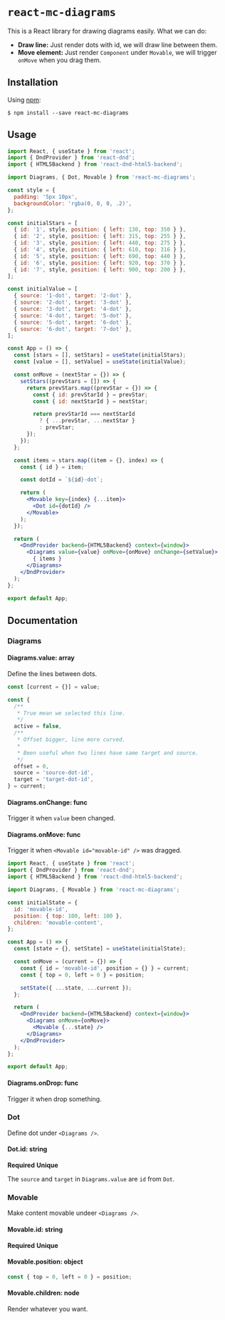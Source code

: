 # `react-mc-diagrams`

This is a React library for drawing diagrams easily. What we can do:
* **Draw line:** Just render dots with id, we will draw line between them.
* **Move element:** Just render ```Component``` under ```Movable```, we will trigger ```onMove``` when you drag them.

## Installation

Using [npm](https://www.npmjs.com/):

    $ npm install --save react-mc-diagrams

## Usage

```jsx
import React, { useState } from 'react';
import { DndProvider } from 'react-dnd';
import { HTML5Backend } from 'react-dnd-html5-backend';

import Diagrams, { Dot, Movable } from 'react-mc-diagrams';

const style = {
  padding: '5px 10px',
  backgroundColor: 'rgba(0, 0, 0, .2)',
};

const initialStars = [
  { id: '1', style, position: { left: 130, top: 350 } },
  { id: '2', style, position: { left: 315, top: 255 } },
  { id: '3', style, position: { left: 440, top: 275 } },
  { id: '4', style, position: { left: 610, top: 316 } },
  { id: '5', style, position: { left: 690, top: 440 } },
  { id: '6', style, position: { left: 920, top: 370 } },
  { id: '7', style, position: { left: 900, top: 200 } },
];

const initialValue = [
  { source: '1-dot', target: '2-dot' },
  { source: '2-dot', target: '3-dot' },
  { source: '3-dot', target: '4-dot' },
  { source: '4-dot', target: '5-dot' },
  { source: '5-dot', target: '6-dot' },
  { source: '6-dot', target: '7-dot' },
];

const App = () => {
  const [stars = [], setStars] = useState(initialStars);
  const [value = [], setValue] = useState(initialValue);

  const onMove = (nextStar = {}) => {
    setStars((prevStars = []) => {
      return prevStars.map((prevStar = {}) => {
        const { id: prevStarId } = prevStar;
        const { id: nextStarId } = nextStar;

        return prevStarId === nextStarId
          ? { ...prevStar, ...nextStar }
          : prevStar;
      });
    });
  };

  const items = stars.map((item = {}, index) => {
    const { id } = item;

    const dotId = `${id}-dot`;

    return (
      <Movable key={index} {...item}>
        <Dot id={dotId} />
      </Movable>
    );
  });

  return (
    <DndProvider backend={HTML5Backend} context={window}>
      <Diagrams value={value} onMove={onMove} onChange={setValue}>
        { items }
      </Diagrams>
    </DndProvider>
  );
};

export default App;
```

## Documentation

### Diagrams

#### Diagrams.value: array

Define the lines between dots.

```js
const [current = {}] = value;

const {
  /**
   * True mean we selected this line.
   */
  active = false,
  /**
   * Offset bigger, line more curved.
   *
   * Been useful when two lines have same target and source.
   */
  offset = 0,
  source = 'source-dot-id',
  target = 'target-dot-id',
} = current;
````

#### Diagrams.onChange: func

Trigger it when ```value``` been changed.

#### Diagrams.onMove: func

Trigger it when ```<Movable id="movable-id" />``` was dragged.

```jsx
import React, { useState } from 'react';
import { DndProvider } from 'react-dnd';
import { HTML5Backend } from 'react-dnd-html5-backend';

import Diagrams, { Movable } from 'react-mc-diagrams';

const initialState = {
  id: 'movable-id',
  position: { top: 100, left: 100 },
  children: 'movable-content',
};

const App = () => {
  const [state = {}, setState] = useState(initialState);

  const onMove = (current = {}) => {
    const { id = 'movable-id', position = {} } = current;
    const { top = 0, left = 0 } = position;

    setState({ ...state, ...current });
  };

  return (
    <DndProvider backend={HTML5Backend} context={window}>
      <Diagrams onMove={onMove}>
        <Movable {...state} />
      </Diagrams>
    </DndProvider>
  );
};

export default App;
```

#### Diagrams.onDrop: func

Trigger it when drop something.

### Dot

Define dot under ```<Diagrams />```.

#### Dot.id: string

**Required**  **Unique**

The ```source``` and ```target``` in ```Diagrams.value``` are ```id``` from ```Dot```.

### Movable

Make content movable undeer ```<Diagrams />```.

#### Movable.id: string

**Required**  **Unique**

#### Movable.position: object

```jsx
const { top = 0, left = 0 } = position;
```

#### Movable.children: node

Render whatever you want.
